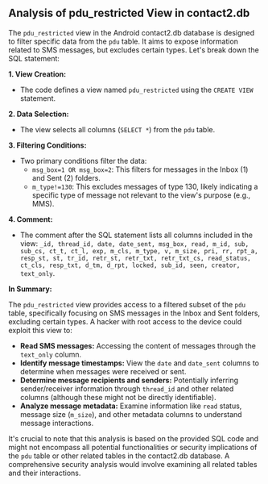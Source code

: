 ## Analysis of pdu_restricted View in contact2.db

The `pdu_restricted` view in the Android contact2.db database is designed to filter specific data from the `pdu` table. It aims to expose information related to SMS messages, but excludes certain types. Let's break down the SQL statement:

**1.  View Creation:**

   - The code defines a view named `pdu_restricted` using the `CREATE VIEW` statement.

**2.  Data Selection:**

   - The view selects all columns (`SELECT *`) from the `pdu` table.

**3.  Filtering Conditions:**

   - Two primary conditions filter the data:
     - `msg_box=1 OR msg_box=2`: This filters for messages in the Inbox (1) and Sent (2) folders. 
     - `m_type!=130`: This excludes messages of type 130, likely indicating a specific type of message not relevant to the view's purpose (e.g., MMS).

**4.  Comment:**

   - The comment after the SQL statement lists all columns included in the view: `_id, thread_id, date, date_sent, msg_box, read, m_id, sub, sub_cs, ct_t, ct_l, exp, m_cls, m_type, v, m_size, pri, rr, rpt_a, resp_st, st, tr_id, retr_st, retr_txt, retr_txt_cs, read_status, ct_cls, resp_txt, d_tm, d_rpt, locked, sub_id, seen, creator, text_only`.

**In Summary:**

The `pdu_restricted` view provides access to a filtered subset of the `pdu` table, specifically focusing on SMS messages in the Inbox and Sent folders, excluding certain types.  A hacker with root access to the device could exploit this view to:

- **Read SMS messages:** Accessing the content of messages through the `text_only` column.
- **Identify message timestamps:** View the `date` and `date_sent` columns to determine when messages were received or sent.
- **Determine message recipients and senders:** Potentially inferring sender/receiver information through `thread_id` and other related columns (although these might not be directly identifiable). 
- **Analyze message metadata:**  Examine information like `read` status, message size (`m_size`), and other metadata columns to understand message interactions.

It's crucial to note that this analysis is based on the provided SQL code and might not encompass all potential functionalities or security implications of the `pdu` table or other related tables in the contact2.db database.  A comprehensive security analysis would involve examining all related tables and their interactions. 
